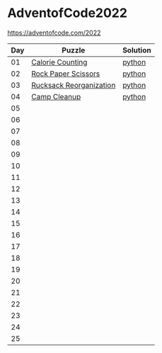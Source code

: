 # AdventofCode2022

https://adventofcode.com/2022

| Day | Puzzle | Solution |
|---|---|---|
| 01 | [Calorie Counting](https://adventofcode.com/2022/day/1) | [python](https://github.com/eriksoderp/aoc2022/blob/main/puzzle01.py) |
| 02 | [Rock Paper Scissors](https://adventofcode.com/2022/day/2) | [python](https://github.com/eriksoderp/aoc2022/blob/main/puzzle02.py) |
| 03 | [Rucksack Reorganization](https://adventofcode.com/2022/day/3) | [python](https://github.com/eriksoderp/aoc2022/blob/main/puzzle03.py) |
| 04 | [Camp Cleanup](https://adventofcode.com/2022/day/4) | [python](https://github.com/eriksoderp/aoc2022/blob/main/puzzle04.py) |
| 05 |  |  |
| 06 |  |  |
| 07 |  |  |
| 08 |  |  |
| 09 |  |  |
| 10 |  |  |
| 11 |  |  |
| 12 |  |  |
| 13 |  |  |
| 14 |  |  |
| 15 |  |  |
| 16 |  |  |
| 17 |  |  |
| 18 |  |  |
| 19 |  |  |
| 20 |  |  |
| 21 |  |  |
| 22 |  |  |
| 23 |  |  |
| 24 |  |  |
| 25 |  |  |
